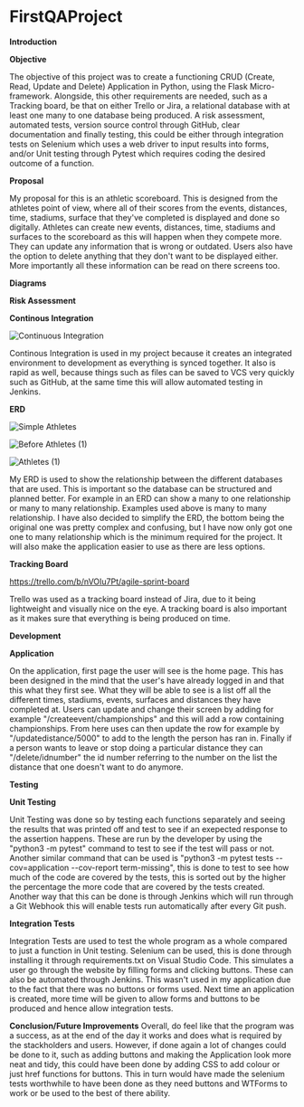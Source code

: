# FirstQAProject

**Introduction**

**Objective**

The objective of this project was to create a functioning CRUD (Create, Read, Update and Delete) Application in Python, using the Flask Micro-framework. Alongside, this other requirements are needed, such as a Tracking board, be that on either Trello or Jira, a relational database with at least one many to one database being produced. A risk assessment, automated tests, version source control through GitHub, clear documentation and finally testing, this could be either through integration tests on Selenium which uses a web driver to input results into forms, and/or Unit testing through Pytest which requires coding the desired outcome of a function. 

**Proposal**

My proposal for this is an athletic scoreboard. This is designed from the athletes point of view, where all of their scores from the events, distances, time, stadiums, surface that they've completed is displayed and done so digitally. Athletes can create new events, distances, time, stadiums and surfaces to the scoreboard as this will happen when they compete more. They can update any information that is wrong or outdated. Users also have the option to delete anything that they don't want to be displayed either. More importantly all these information can be read on there screens too.

**Diagrams**

**Risk Assessment**

**Continous Integration**

![Continuous Integration](https://user-images.githubusercontent.com/57040413/126934322-29c9f6d6-4a9a-4e38-b3a5-8d983d88ecf6.png)

Continous Integration is used in my project because it creates an integrated environment to development as everything is synced together. It also is rapid as well, because things such as files can be saved to VCS very quickly such as GitHub, at the same time this will allow automated testing in Jenkins.

**ERD**

![Simple Athletes](https://user-images.githubusercontent.com/57040413/126933916-b15e95db-599b-425f-bda1-c4035a00481a.png)

![Before Athletes (1)](https://user-images.githubusercontent.com/57040413/126934150-e4129c39-c35b-4336-aaa0-9c4e21e53c02.png)

![Athletes (1)](https://user-images.githubusercontent.com/57040413/126934190-353f2474-e9b8-4ee9-9bc1-f44ebd77d134.png)

My ERD is used to show the relationship between the different databases that are used. This is important so the database can be structured and planned better. For example in an ERD can show a many to one relationship or many to many relationship. Examples used above is many to many relationship. I have also decided to simplify the ERD, the bottom being the original one was pretty complex and confusing, but I have now only got one one to many relationship which is the minimum required for the project. It will also make the application easier to use as there are less options.

**Tracking Board**

https://trello.com/b/nVOIu7Pt/agile-sprint-board

Trello was used as a tracking board instead of Jira, due to it being lightweight and visually nice on the eye. A tracking board is also important as it makes sure that everything is being produced on time.

**Development**

**Application**

On the application, first page the user will see is the home page. This has been designed in the mind that the user's have already logged in and that this what they first see. What they will be able to see is a list off all the different times, stadiums, events, surfaces and distances they have completed at. Users can update and change their screen by adding for example "/createevent/championships" and this will add a row containing championships. From here uses can then update the row for example by "/updatedistance/5000" to add to the length the person has ran in. Finally if a person wants to leave or stop doing a particular distance they can "/delete/idnumber" the id number referring to the number on the list the distance that one doesn't want to do anymore.

**Testing**

**Unit Testing**

Unit Testing was done so by testing each functions separately and seeing the results that was printed off and test to see if an exepected response to the assertion happens. These are run by the developer by using the "python3 -m pytest" command to test to see if the test will pass or not. Another similar command that can be used is "python3 -m pytest tests --cov=application --cov-report term-missing", this is done to test to see how much of the code are covered by the tests, this is sorted out by the higher the percentage the more code that are covered by the tests created. Another way that this can be done is through Jenkins which will run through a Git Webhook this will enable tests run automatically after every Git push.

**Integration Tests**

Integration Tests are used to test the whole program as a whole compared to just a function in Unit testing. Selenium can be used, this is done through installing it through requirements.txt on Visual Studio Code. This simulates a user go through the website by filling forms and clicking buttons. These can also be automated through Jenkins. This wasn't used in my application due to the fact that there was no buttons or forms used. Next time an application is created, more time will be given to allow forms and buttons to be produced and hence allow integration tests.

**Conclusion/Future Improvements**
Overall, do feel like that the program was a success, as at the end of the day it works and does what is required by the stackholders and users. However, if done again a lot of changes could be done to it, such as adding buttons and making the Application look more neat and tidy, this could have been done by adding CSS to add colour or just href  functions for buttons. This in turn would have made the selenium tests worthwhile to have been done as they need buttons and WTForms to work or be used to the best of there ability.
